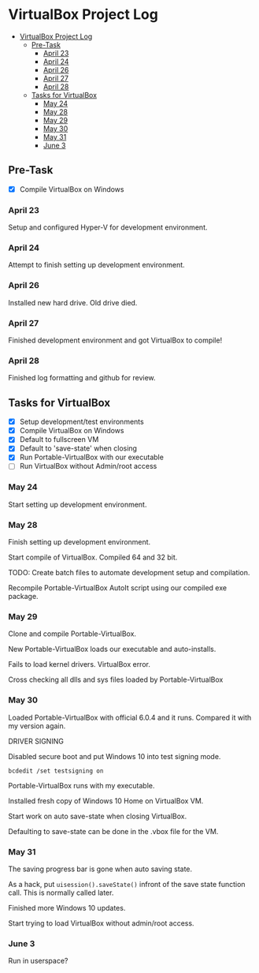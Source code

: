 # VirtualBox Project Log

- [VirtualBox Project Log](#virtualbox-project-log)
  - [Pre-Task](#pre-task)
    - [April 23](#april-23)
    - [April 24](#april-24)
    - [April 26](#april-26)
    - [April 27](#april-27)
    - [April 28](#april-28)
  - [Tasks for VirtualBox](#tasks-for-virtualbox)
    - [May 24](#may-24)
    - [May 28](#may-28)
    - [May 29](#may-29)
    - [May 30](#may-30)
    - [May 31](#may-31)
    - [June 3](#june-3)

## Pre-Task

- [X] Compile VirtualBox on Windows

### April 23

Setup and configured Hyper-V for development environment.

### April 24

Attempt to finish setting up development environment.

### April 26

Installed new hard drive. Old drive died.

### April 27

Finished development environment and got VirtualBox to compile!

### April 28

Finished log formatting and github for review.

## Tasks for VirtualBox

- [X] Setup development/test environments
- [X] Compile VirtualBox on Windows
- [X] Default to fullscreen VM
- [X] Default to 'save-state' when closing
- [X] Run Portable-VirtualBox with our executable
- [ ] Run VirtualBox without Admin/root access

### May 24

Start setting up development environment.

### May 28

Finish setting up development environment.

Start compile of VirtualBox. Compiled 64 and 32 bit.

TODO: Create batch files to automate development setup and compilation.

Recompile Portable-VirtualBox AutoIt script using our compiled exe package.

### May 29

Clone and compile Portable-VirtualBox.

New Portable-VirtualBox loads our executable and auto-installs.

Fails to load kernel drivers. VirtualBox error.

Cross checking all dlls and sys files loaded by Portable-VirtualBox

### May 30

Loaded Portable-VirtualBox with official 6.0.4 and it runs. Compared it with my version again.

DRIVER SIGNING

Disabled secure boot and put Windows 10 into test signing mode.

`bcdedit /set testsigning on`

Portable-VirtualBox runs with my executable.

Installed fresh copy of Windows 10 Home on VirtualBox VM.

Start work on auto save-state when closing VirtualBox.

Defaulting to save-state can be done in the .vbox file for the VM.

### May 31

The saving progress bar is gone when auto saving state.

As a hack, put `uisession().saveState()` infront of the save state function call. This is normally called later.

Finished more Windows 10 updates.

Start trying to load VirtualBox without admin/root access.

### June 3

Run in userspace?